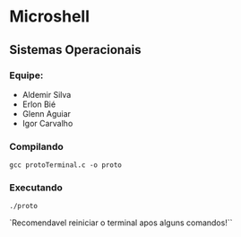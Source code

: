 # Microshell

## Sistemas Operacionais

### Equipe:

- Aldemir Silva
- Erlon Bié
- Glenn Aguiar
- Igor Carvalho

### Compilando

```
gcc protoTerminal.c -o proto
```

### Executando

```
./proto
```

`Recomendavel reiniciar o terminal apos alguns comandos!``
